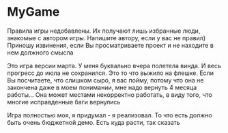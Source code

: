 # MyGame
Правила игры недобавлены. Их получают лишь избранные люди, знакомые с автором игры. Напишите автору, если у вас не правил)
Приношу извинения, если Вы просматриваете проект и не находите в нем должного смысла

Это игра версии марта. У меня буквально вчера полетела винда. И весь прогресс до июла не сохранился.
Это то что выжило на флешке. Если Вы посчитаете, что слишком сыро, я вас пойму, потому что она не закончена даже в моем понимании,
мне надо вернуть 4 месяца работы... Она может местами некорректно работать, в виду того, что многие исправденные баги вернулись

Игра полностью моя, я придумал - я реализовал. То что есть должно быть очень бюджетной демо.
Есть куда расти, так сказать
